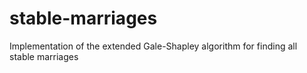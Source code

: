 # stable-marriages
Implementation of the extended Gale-Shapley algorithm for finding all stable marriages
